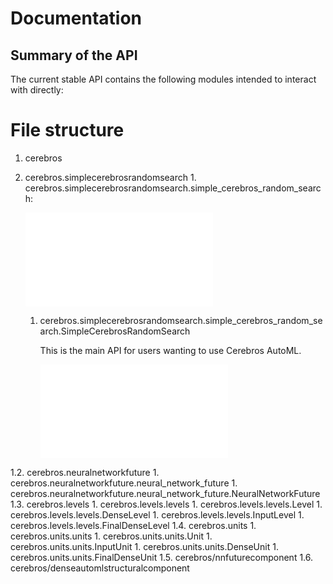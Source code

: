 # Documentation

## Summary of the API

The current stable API contains the following modules intended to interact with directly:

# File structure

1. cerebros
  1. cerebros.simplecerebrosrandomsearch
    1. cerebros.simplecerebrosrandomsearch.simple_cerebros_random_search:

       ![simplecerebrosrandomsearch/simple_cerebros_random_search.md](simplecerebrosrandomsearch/simple_cerebros_random_search.md)

       1. cerebros.simplecerebrosrandomsearch.simple_cerebros_random_search.SimpleCerebrosRandomSearch

          This is the main API for users wanting to use Cerebros AutoML.

          ![simplecerebrosrandomsearch/simple_cerebros_random_search.md#SimpleCerebrosRandomSearch](simplecerebrosrandomsearch/simple_cerebros_random_search.md#SimpleCerebrosRandomSearch)

  1.2. cerebros.neuralnetworkfuture
    1. cerebros.neuralnetworkfuture.neural_network_future
      1. cerebros.neuralnetworkfuture.neural_network_future.NeuralNetworkFuture
  1.3. cerebros.levels
    1. cerebros.levels.levels
      1. cerebros.levels.levels.Level
      1. cerebros.levels.levels.DenseLevel
      1. cerebros.levels.levels.InputLevel
      1. cerebros.levels.levels.FinalDenseLevel
  1.4. cerebros.units
    1. cerebros.units.units
      1. cerebros.units.units.Unit
      1. cerebros.units.units.InputUnit
      1. cerebros.units.units.DenseUnit
      1. cerebros.units.units.FinalDenseUnit
  1.5. cerebros/nnfuturecomponent
  1.6. cerebros/denseautomlstructuralcomponent
